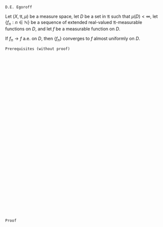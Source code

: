 ```
D.E. Egoroff
```
Let $(X, \mathfrak{A}, \mu)$ be a measure space, let $D$ be a set in $\mathfrak{A}$ such that $\mu(D)<\infty$,
let $\{f_n: n \in \mathbb{N}\}$ be a sequence of extended real-valued $\mathfrak{A}$-measurable functions on $D$, and let $f$ be a measurable function on $D$.

If $f_n \rightarrow f$ a.e. on $D$, then $\{f_n\}$ converges to $f$ almost uniformly on $D$.

```
Prerequisites (without proof)
```

<br>
<br>
<br>
<br>
<br>
<br>
<br>
<br>
<br>
<br>
<br>
<br>
<br>
<br>
<br>
<br>
<br>
<br>
<br>
<br>
<br>
<br>
<br>
<br>
<br>
<br>
<br>
<br>
<br>
<br>


```
Proof
```
